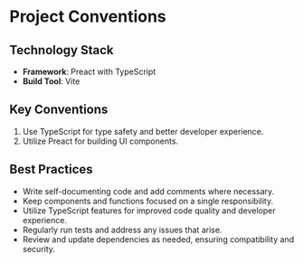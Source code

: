 # Project Conventions

## Technology Stack

- **Framework**: Preact with TypeScript
- **Build Tool**: Vite

## Key Conventions

1. Use TypeScript for type safety and better developer experience.
2. Utilize Preact for building UI components.

## Best Practices

- Write self-documenting code and add comments where necessary.
- Keep components and functions focused on a single responsibility.
- Utilize TypeScript features for improved code quality and developer experience.
- Regularly run tests and address any issues that arise.
- Review and update dependencies as needed, ensuring compatibility and security.
